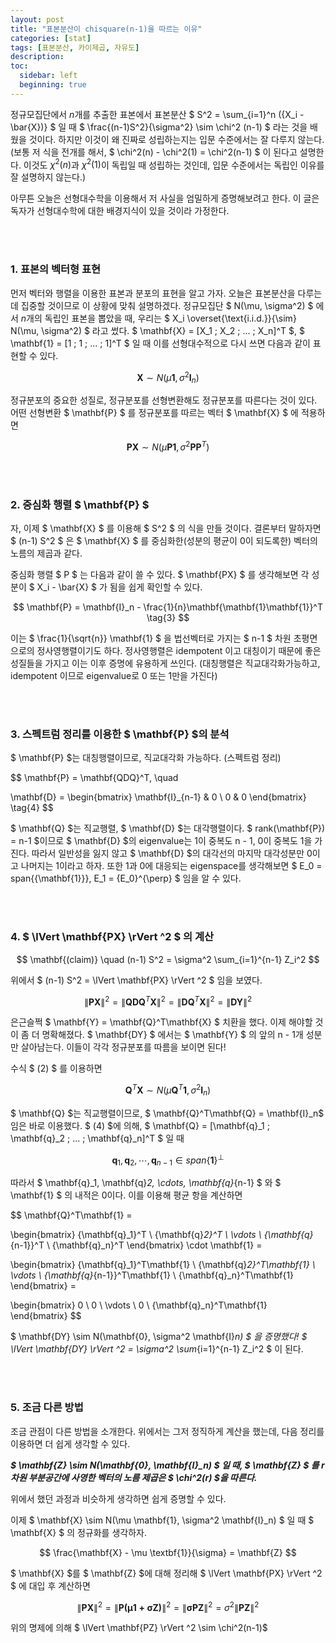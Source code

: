 ```yaml
---
layout: post
title: "표본분산이 chisquare(n-1)을 따르는 이유"
categories: [stat]
tags: [표본분산, 카이제곱, 자유도]
description: 
toc:
  sidebar: left
  beginning: true
---
```


정규모집단에서 $n$개를 추출한 표본에서 표본분산 $ S^2 = \sum_{i=1}^n ({X_i - \bar{X})} $ 일 때 $ \frac{(n-1)S^2}{\sigma^2} \sim \chi^2 (n-1) $ 라는 것을 배웠을 것이다. 하지만 이것이 왜 진짜로 성립하는지는 입문 수준에서는 잘 다루지 않는다. (보통 저 식을 전개를 해서, $ \chi^2(n) - \chi^2(1) = \chi^2(n-1) $ 이 된다고 설명한다. 이것도 $\chi^2(n)$과 $\chi^2(1)$이 독립일 때 성립하는 것인데, 입문 수준에서는 독립인 이유를 잘 설명하지 않는다.)

아무튼 오늘은 선형대수학을 이용해서 저 사실을 엄밀하게 증명해보려고 한다. 이 글은 독자가 선형대수학에 대한 배경지식이 있을 것이라 가정한다.

<br>
<br>

### 1. 표본의 벡터형 표현

먼저 벡터와 행렬을 이용한 표본과 분포의 표현을 알고 가자. 오늘은 표본분산을 다루는데 집중할 것이므로 이 상황에 맞춰 설명하겠다. 정규모집단 $ N(\mu, \sigma^2) $ 에서 $n$개의 독립인 표본을 뽑았을 때, 우리는 $ X_i \overset{\text{i.i.d.}}{\sim} N(\mu, \sigma^2) $ 라고 썼다. $ \mathbf{X} = [X_1 \; X_2 \;  ... \; X_n]^T $, $ \mathbf{1} = [1 \; 1 \; ... \; 1]^T $ 일 때 이를 선형대수적으로 다시 쓰면 다음과 같이 표현할 수 있다.


$$
\mathbf{X} \sim N(\mu \mathbf{1}, \sigma^2 \mathbf{I}_n) \tag{1}
$$

정규분포의 중요한 성질로, 정규분포를 선형변환해도 정규분포를 따른다는 것이 있다. 어떤 선형변환 $ \mathbf{P} $ 를 정규분포를 따르는 벡터 $ \mathbf{X} $ 에 적용하면

$$
\mathbf{PX} \sim N(\mu \mathbf{P1}, \sigma^2 \mathbf{PP}^T) \tag{2}
$$

<br>
<br>

### 2. 중심화 행렬 $ \mathbf{P} $

자, 이제 $ \mathbf{X} $ 를 이용해 $ S^2 $ 의 식을 만들 것이다. 결론부터 말하자면 $ (n-1) S^2 $ 은 $ \mathbf{X} $ 를 중심화한(성분의 평균이 0이 되도록한) 벡터의 노름의 제곱과 같다.

중심화 행렬 $ P $ 는 다음과 같이 쓸 수 있다. $ \mathbf{PX} $ 를 생각해보면 각 성분이 $ X_i - \bar{X} $ 가 됨을 쉽게 확인할 수 있다.

$$
\mathbf{P} = \mathbf{I}_n - \frac{1}{n}\mathbf{\mathbf{1}\mathbf{1}}^T \tag{3}
$$

이는 $ \frac{1}{\sqrt{n}} \mathbf{1} $ 을 법선벡터로 가지는 $ n-1 $ 차원 초평면으로의 정사영행렬이기도 하다. 정사영행렬은 idempotent 이고 대칭이기 때문에 좋은 성질들을 가지고 이는 이후 증명에 유용하게 쓰인다. (대칭행렬은 직교대각화가능하고, idempotent 이므로 eigenvalue로 0 또는 1만을 가진다)

<br>
<br>

### 3. 스펙트럼 정리를 이용한 $ \mathbf{P} $의 분석

$ \mathbf{P} $는 대칭행렬이므로, 직교대각화 가능하다. (스펙트럼 정리)

$$
\mathbf{P} = \mathbf{QDQ}^T, \quad

\mathbf{D} = 
\begin{bmatrix}
\mathbf{I}_{n-1} & 0 \\
0 & 0
\end{bmatrix} \tag{4}
$$

$ \mathbf{Q} $는 직교행렬, $ \mathbf{D} $는 대각행렬이다. $ rank(\mathbf{P}) = n-1 $이므로 $ \mathbf{D} $의 eigenvalue는 1이 중복도 n - 1, 0이 중복도 1을 가진다. 따라서 일반성을 잃지 않고 $ \mathbf{D} $의 대각선의 마지막 대각성분만 0이고 나머지는 1이라고 하자. 또한 1과 0에 대응되는 eigenspace를 생각해보면 $ E_0 = span\{{\mathbf{1}}\}, E_1 = {E_0}^{\perp} $ 임을 알 수 있다. 

<br>
<br>

### 4. $ \lVert \mathbf{PX} \rVert ^2 $ 의 계산

$$
\mathbf{(claim)} \quad (n-1) S^2 = \sigma^2 \sum_{i=1}^{n-1} Z_i^2
$$

위에서 $ (n-1) S^2 = \lVert \mathbf{PX} \rVert ^2 $ 임을 보였다.

$$
\lVert \mathbf{PX} \rVert ^2 = \lVert \mathbf{QDQ}^T\mathbf{X} \rVert ^2 = \lVert \mathbf{DQ}^T\mathbf{X} \rVert ^2 = \lVert \mathbf{DY} \rVert ^2
$$

은근슬쩍 $ \mathbf{Y} = \mathbf{Q}^T\mathbf{X} $ 치환을 했다. 이제 해야할 것이 좀 더 명확해졌다. $ \mathbf{DY} $ 에서는 $ \mathbf{Y} $ 의 앞의 n - 1개 성분만 살아남는다. 이들이 각각 정규분포를 따름을 보이면 된다!

수식 $ (2) $ 를 이용하면

$$
\mathbf{Q}^T\mathbf{X} \sim N(\mu \mathbf{Q}^T\mathbf{1}, \sigma^2 \mathbf{I}_n) \tag{5}
$$

$ \mathbf{Q} $는 직교행렬이므로, $ \mathbf{Q}^T\mathbf{Q} = \mathbf{I}_n$ 임은 바로 이용했다. $ (4) $에 의해, $ \mathbf{Q} = [\mathbf{q}_1 \; \mathbf{q}_2 \; ... \; \mathbf{q}_n]^T $ 일 때

$$
\mathbf{q}_1, \mathbf{q}_2, \cdots, \mathbf{q}_{n-1} \in span\{\mathbf{1}\}^{\perp}
$$


따라서 $ \mathbf{q}_1, \mathbf{q}_2, \cdots, \mathbf{q}_{n-1} $ 와 $ \mathbf{1} $ 의 내적은 0이다. 이를 이용해 평균 항을 계산하면


$$
\mathbf{Q}^T\mathbf{1} = 

\begin{bmatrix}
{\mathbf{q}_1}^T \\
{\mathbf{q}_2}^T \\
\vdots \\
{\mathbf{q}_{n-1}}^T \\
{\mathbf{q}_n}^T
\end{bmatrix}
\cdot \mathbf{1} = 

\begin{bmatrix}
{\mathbf{q}_1}^T\mathbf{1} \\
{\mathbf{q}_2}^T\mathbf{1} \\
\vdots \\
{\mathbf{q}_{n-1}}^T\mathbf{1} \\
{\mathbf{q}_n}^T\mathbf{1}
\end{bmatrix} = 

\begin{bmatrix}
0 \\
0 \\
\vdots \\
0 \\
{\mathbf{q}_n}^T\mathbf{1}
\end{bmatrix}
$$

$ \mathbf{DY} \sim N(\mathbf{0}, \sigma^2 \mathbf{I}_n) $ 을 증명했다! $ \lVert \mathbf{DY} \rVert ^2 = \sigma^2 \sum_{i=1}^{n-1} Z_i^2 $ 이 된다.

<br>
<br>

### 5. 조금 다른 방법

조금 관점이 다른 방법을 소개한다. 위에서는 그저 정직하게 계산을 했는데, 다음 정리를 이용하면 더 쉽게 생각할 수 있다.

***$ \mathbf{Z} \sim N(\mathbf{0}, \mathbf{I}_n) $ 일 때, $ \mathbf{Z} $ 를 $r$차원 부분공간에 사영한 벡터의 노름 제곱은 $ \chi^2(r) $을 따른다.***

위에서 했던 과정과 비슷하게 생각하면 쉽게 증명할 수 있다.

이제 $ \mathbf{X} \sim N(\mu \mathbf{1}, \sigma^2 \mathbf{I}_n) $ 일 때 $ \mathbf{X} $ 의 정규화를 생각하자. 

$$
\frac{\mathbf{X} - \mu \textbf{1}}{\sigma} = \mathbf{Z}
$$

$ \mathbf{X} $를 $ \mathbf{Z} $에 대해 정리해 $ \lVert \mathbf{PX} \rVert ^2 $ 에 대입 후 계산하면

$$
\lVert \mathbf{PX} \rVert ^2 = \lVert \mathbf{P(\mu \mathbf{1}+\sigma \mathbf{Z})} \rVert ^2 = \lVert \mathbf{\sigma PZ} \rVert ^2 = \sigma^2 \lVert \mathbf{PZ} \rVert ^2
$$

위의 명제에 의해 $ \lVert \mathbf{PZ} \rVert ^2 \sim \chi^2(n-1)$

